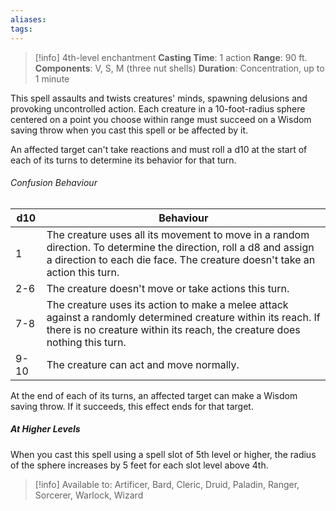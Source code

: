 ```yaml
---
aliases: 
tags:
---
```

>[!info]
>4th-level enchantment
>**Casting Time**: 1 action
>**Range**: 90 ft.
>**Components**: V, S, M (three nut shells)
>**Duration**: Concentration, up to 1 minute

This spell assaults and twists creatures' minds, spawning delusions and provoking uncontrolled action. Each creature in a 10-foot-radius sphere centered on a point you choose within range must succeed on a Wisdom saving throw when you cast this spell or be affected by it.

An affected target can't take reactions and must roll a d10 at the start of each of its turns to determine its behavior for that turn.
###### Confusion Behaviour
| d10  | Behaviour                                                                                                                                                                                       |
| ---- | ----------------------------------------------------------------------------------------------------------------------------------------------------------------------------------------------- |
| 1    | The creature uses all its movement to move in a random direction. To determine the direction, roll a d8 and assign a direction to each die face. The creature doesn't take an action this turn. |
| 2-6  | The creature doesn't move or take actions this turn.                                                                                                                                            |
| 7-8  | The creature uses its action to make a melee attack against a randomly determined creature within its reach. If there is no creature within its reach, the creature does nothing this turn.     |
| 9-10 | The creature can act and move normally.                                                                                                                                                         |
At the end of each of its turns, an affected target can make a Wisdom saving throw. If it succeeds, this effect ends for that target.
##### At Higher Levels
When you cast this spell using a spell slot of 5th level or higher, the radius of the sphere increases by 5 feet for each slot level above 4th.

>[!info] Available to:
>Artificer, Bard, Cleric, Druid, Paladin, Ranger, Sorcerer, Warlock, Wizard